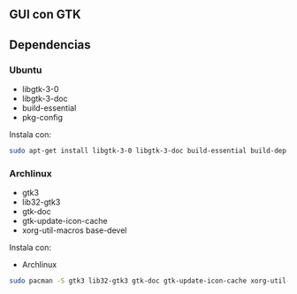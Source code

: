 ## GUI con GTK

## Dependencias

### Ubuntu 

- libgtk-3-0 
- libgtk-3-doc
- build-essential
- pkg-config

Instala con:

```bash
sudo apt-get install libgtk-3-0 libgtk-3-doc build-essential build-dep inkscape
```

### Archlinux

- gtk3
- lib32-gtk3
- gtk-doc
- gtk-update-icon-cache
- xorg-util-macros base-devel

Instala con: 

- Archlinux
```bash
sudo pacman -S gtk3 lib32-gtk3 gtk-doc gtk-update-icon-cache xorg-util-macros base-devel
```
